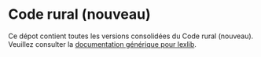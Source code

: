 # Code rural (nouveau)

Ce dépot contient toutes les versions consolidées du Code rural (nouveau). Veuillez consulter la [documentation générique pour lexlib](https://github.com/lexlib/documentation/wiki).
